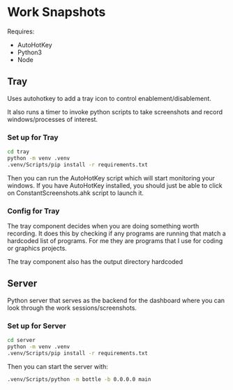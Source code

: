 Work Snapshots
==============


Requires:
- AutoHotKey
- Python3
- Node

## Tray

Uses autohotkey to add a tray icon to control enablement/disablement.

It also runs a timer to invoke python scripts to take screenshots and record
windows/processes of interest.

### Set up for Tray

```sh
cd tray
python -m venv .venv
.venv/Scripts/pip install -r requirements.txt
```

Then you can run the AutoHotKey script which will start monitoring your windows.
If you have AutoHotKey installed, you should just be able to click on
ConstantScreenshots.ahk script to launch it.

### Config for Tray

The tray component decides when you are doing something worth recording.
It does this by checking if any programs are running that match a
hardcoded list of programs. For me they are programs that I use
for coding or graphics projects.

The tray component also has the output directory hardcoded

## Server

Python server that serves as the backend for the dashboard where you
can look through the work sessions/screenshots.

### Set up for Server

```sh
cd server
python -m venv .venv
.venv/Scripts/pip install -r requirements.txt
```

Then you can start the server with:

```sh
.venv/Scripts/python -m bottle -b 0.0.0.0 main
```
